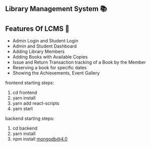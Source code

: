 ## Library Management System 📚


## Features Of LCMS 🚀

- Admin Login and Student Login
- Admin and Student Dashboard
- Adding Library Members
- Adding Books with Available Copies
- Issue and Return Transaction tracking of a Book by the Member
- Reserving a book for specific dates
- Showing the Achievements, Event Gallery


frontend starting steps:
1. cd frontend
2. yarn install
3. yarn add react-scripts
4. yarn start


backend starting steps:
1. cd backend
2. yarn install
3. npm install mongodb@4.0
